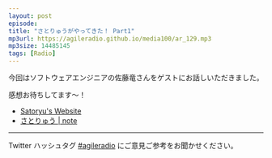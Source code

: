 ```yaml
---
layout: post
episode: 
title: "さとりゅうがやってきた！ Part1"
mp3url: https://agileradio.github.io/media100/ar_129.mp3
mp3size: 14485145
tags: [Radio]
---
```


今回はソフトウェアエンジニアの佐藤竜さんをゲストにお話しいただきました。  

感想お待ちしてます～！  

- [Satoryu's Website](https://satoryu.github.io/)  
- [さとりゅう | note](https://note.com/satoryu)

---

Twitter ハッシュタグ [#agileradio](https://twitter.com/intent/tweet?hashtags=agileradio) にご意見ご参考をお聞かせください。
